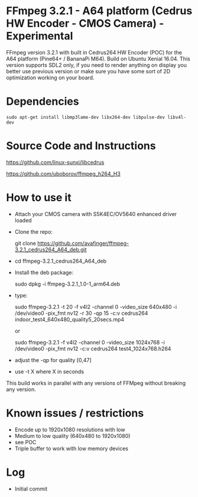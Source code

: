 # FFmpeg 3.2.1 - A64 platform (Cedrus HW Encoder - CMOS Camera) - Experimental

FFmpeg version 3.2.1 with built in Cedrus264 HW Encoder (POC) for the A64 platform (Pine64+ / BananaPi M64).
Build on Ubuntu Xenial 16.04. This version supports SDL2 only, if you need to render anything on display 
you better use previous version or make sure you have some sort of 2D optimization working on your board.


Dependencies
============

	sudo apt-get install libmp3lame-dev libx264-dev libpulse-dev libv4l-dev


Source Code and Instructions
============================

https://github.com/linux-sunxi/libcedrus

https://github.com/uboborov/ffmpeg_h264_H3


How to use it
=============

- Attach your CMOS camera with S5K4EC/OV5640 enhanced driver loaded
- Clone the repo: 
  
  
	git clone https://github.com/avafinger/ffmpeg-3.2.1_cedrus264_A64_deb.git


- cd ffmpeg-3.2.1_cedrus264_A64_deb
- Install the deb package: 
  
  

	sudo dpkg -i ffmpeg-3.2.1_1.0-1_arm64.deb



- type: 
   
   

	sudo ffmpeg-3.2.1 -t 20 -f v4l2 -channel 0 -video_size 640x480 -i /dev/video0 -pix_fmt nv12 -r 30 -qp 15 -c:v cedrus264 indoor_test4_640x480_quality5_20secs.mp4

	or

	sudo ffmpeg-3.2.1 -f v4l2 -channel 0 -video_size 1024x768 -i /dev/video0 -pix_fmt nv12 -c:v cedrus264 test4_1024x768.h264


- adjust the -qp for quality [0,47]
- use -t X where X in seconds

This build works in parallel with any versions of FFMpeg without breaking any version.

Known issues / restrictions
===========================

- Encode up to 1920x1080 resolutions with low 
- Medium to low quality (640x480 to 1920x1080)
- see POC
- Triple buffer to work with low memory devices 

Log
===

- Initial commit
